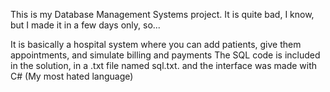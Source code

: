 This is my Database Management Systems project. It is quite bad, I know, but I made it in a few days only, so...

It is basically a hospital system where you can add patients, give them appointments, and simulate billing and payments
The SQL code is included in the solution, in a .txt file named sql.txt. and the interface was made with C# (My most hated language)
